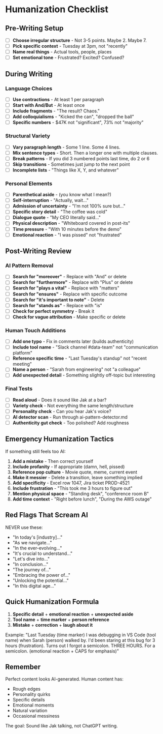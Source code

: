 # Humanization Checklist

## Pre-Writing Setup

- [ ] **Choose irregular structure** - Not 3-5 points. Maybe 2. Maybe 7.
- [ ] **Pick specific context** - Tuesday at 3pm, not "recently"
- [ ] **Name real things** - Actual tools, people, places
- [ ] **Set emotional tone** - Frustrated? Excited? Confused?

## During Writing

### Language Choices

- [ ] **Use contractions** - At least 1 per paragraph
- [ ] **Start with And/But** - At least once
- [ ] **Include fragments** - "The result? Chaos."
- [ ] **Add colloquialisms** - "Kicked the can", "dropped the ball"
- [ ] **Specific numbers** - $47K not "significant", 73% not "majority"

### Structural Variety

- [ ] **Vary paragraph length** - Some 1 line. Some 4 lines.
- [ ] **Mix sentence types** - Short. Then a longer one with multiple clauses.
- [ ] **Break patterns** - If you did 3 numbered points last time, do 2 or 6
- [ ] **Skip transitions** - Sometimes just jump to the next point
- [ ] **Incomplete lists** - "Things like X, Y, and whatever"

### Personal Elements

- [ ] **Parenthetical aside** - (you know what I mean?)
- [ ] **Self-interruption** - "Actually, wait..."
- [ ] **Admission of uncertainty** - "I'm not 100% sure but..."
- [ ] **Specific story detail** - "The coffee was cold"
- [ ] **Dialogue quote** - "My CEO literally said..."
- [ ] **Physical description** - "Whiteboard covered in post-its"
- [ ] **Time pressure** - "With 10 minutes before the demo"
- [ ] **Emotional reaction** - "I was pissed" not "frustrated"

## Post-Writing Review

### AI Pattern Removal

- [ ] **Search for "moreover"** - Replace with "And" or delete
- [ ] **Search for "furthermore"** - Replace with "Plus" or delete
- [ ] **Search for "plays a vital"** - Replace with "matters"
- [ ] **Search for "ensures"** - Replace with specific outcome
- [ ] **Search for "it's important to note"** - Delete
- [ ] **Search for "stands as"** - Replace with "is"
- [ ] **Check for perfect symmetry** - Break it
- [ ] **Check for vague attribution** - Make specific or delete

### Human Touch Additions

- [ ] **Add one typo** - Fix in comments later (builds authenticity)
- [ ] **Include tool name** - "Slack channel #data-team" not "communication platform"
- [ ] **Reference specific time** - "Last Tuesday's standup" not "recent meeting"
- [ ] **Name a person** - "Sarah from engineering" not "a colleague"
- [ ] **Add unexpected detail** - Something slightly off-topic but interesting

### Final Tests

- [ ] **Read aloud** - Does it sound like Jak at a bar?
- [ ] **Variety check** - Not everything the same length/structure
- [ ] **Personality check** - Can you hear Jak's voice?
- [ ] **AI detector scan** - Run through ai-pattern-detector.md
- [ ] **Authenticity gut check** - Too polished? Add roughness

## Emergency Humanization Tactics

If something still feels too AI:

1. **Add a mistake** - Then correct yourself
2. **Include profanity** - If appropriate (damn, hell, pissed)
3. **Reference pop culture** - Movie quote, meme, current event
4. **Make it messier** - Delete a transition, leave something implied
5. **Add specificity** - Excel row 1047, Jira ticket PROD-4521
6. **Include frustration** - "This took me 3 hours to figure out"
7. **Mention physical space** - "Standing desk", "conference room B"
8. **Add time context** - "Right before lunch", "During the AWS outage"

## Red Flags That Scream AI

NEVER use these:
- "In today's [industry]..."
- "As we navigate..."
- "In the ever-evolving..."
- "It's crucial to understand..."
- "Let's dive into..."
- "In conclusion..."
- "The journey of..."
- "Embracing the power of..."
- "Unlocking the potential..."
- "In this digital age..."

## Quick Humanization Formula

1. **Specific detail** + **emotional reaction** + **unexpected aside**
2. **Tool name** + **time marker** + **person reference**
3. **Mistake** + **correction** + **laugh about it**

Example:
"Last Tuesday (time marker) I was debugging in VS Code (tool name) when Sarah (person) walked by. I'd been staring at this bug for 3 hours (frustration). Turns out I forgot a semicolon. THREE HOURS. For a semicolon. (emotional reaction + CAPS for emphasis)"

## Remember

Perfect content looks AI-generated. Human content has:
- Rough edges
- Personality quirks
- Specific details
- Emotional moments
- Natural variation
- Occasional messiness

The goal: Sound like Jak talking, not ChatGPT writing.